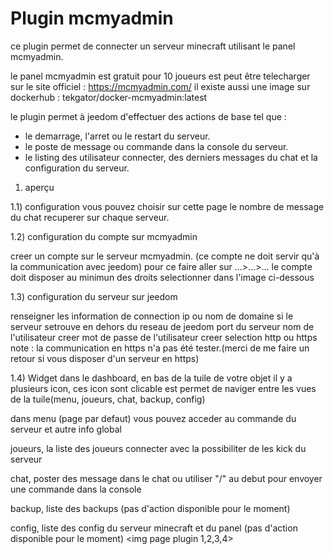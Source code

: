 # Plugin mcmyadmin

ce plugin permet de connecter un serveur minecraft utilisant le panel mcmyadmin.

le panel mcmyadmin est gratuit pour 10 joueurs est peut être telecharger sur le site officiel : https://mcmyadmin.com/
il existe aussi une image sur dockerhub : tekgator/docker-mcmyadmin:latest

le plugin permet à jeedom d'effectuer des actions de base tel que :
- le demarrage, l'arret ou le restart du serveur.
- le poste de message ou commande dans la console du serveur.
- le listing des utilisateur connecter, des derniers messages du chat et la configuration du serveur.


1) aperçu

1.1) configuration
vous pouvez choisir sur cette page le nombre de message du chat recuperer sur chaque serveur.
<img page config plugin>

1.2) configuration du compte sur mcmyadmin

creer un compte sur le serveur mcmyadmin.
(ce compte ne doit servir qu'à la communication avec jeedom)
pour ce faire aller sur ...>...>...
le compte doit disposer au minimun des droits selectionner dans l'image ci-dessous 
<img droit compte>

1.3) configuration du serveur sur jeedom

renseigner les information de connection
ip ou nom de domaine si le serveur setrouve en dehors du reseau de jeedom
port du serveur
nom de l'utilisateur creer
mot de passe de l'utilisateur creer
selection http ou https
note : la communication en https n'a pas été tester.(merci de me faire un retour si vous disposer d'un serveur en https)
<img page config element>

1.4) Widget
dans le dashboard, en bas de la tuile de votre objet il y a plusieurs icon, ces icon sont clicable est permet de naviger entre les vues de la tuile(menu, joueurs, chat, backup, config)

dans menu (page par defaut) vous pouvez acceder au commande du serveur et autre info global

joueurs, la liste des joueurs connecter avec la possibiliter de les kick du serveur

chat, poster des message dans le chat ou utiliser "/" au debut pour envoyer une commande dans la console

backup, liste des backups (pas d'action disponible pour le moment)

config, liste des config du serveur minecraft et du panel (pas d'action disponible pour le moment)
<img page plugin 1,2,3,4>
